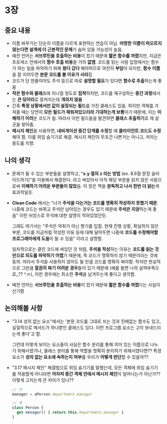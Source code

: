 # 3장

## 중요 내용

- 이름 바꾸기는 단순히 이름을 다르게 표현하는 연습이 아님. **마땅한 이름이 떠오르지 않는다면 설계에 더 근본적인 문제**가 숨어 있을 가능성이 높음. 
- 예전 언어는 **서브루틴을 호출하는 비용**이 컸기 때문에 **짧은 함수를 꺼렸**지만, 지금은 프로세스 안에서의 **함수 호출 비용**을 거의 **없앰**. 코드를 읽는 사람 입장에서는 함수가 하는 일을 파악하기 위해 **왔다 갔다** 해야하므로 여전히 **부담**이 되지만, **함수 이름**을 잘 지어두면 **본문 코드를 볼 이유가 사라**짐
- 코드가 단 한줄이어도 주석 등으로 따로 **설명할 필요**가 있다면 **함수로 추출**하는게 좋음
- **작은 함수와 클래스**에 지나칠 정도로 **집착**하지만, 코드를 재구성하는 **중간 과정**에서는 **큰 덩어리**로 뭉쳐지는데 **개의치 않음**
- 간혹 **특정 상황에서만 값이 설정되는 필드**를 가진 클래스도 있음. 하지만 객체를 가져올 때는 당연히 **모든 필드가 채워져있으리라 기대하는게 보통**이기 때문에, 이는 **이해하기 어려**운 코드가 됨. 따라서 이런 필드들을 발견하면 **클래스 추출하기**로 제 살 곳을 찾아줌.
- **메시지 체인**을 사용하면, **내비게이션 중간 단계를 수정**할 때 **클라이언트 코드도 수정**해야 함. 이를 위임 숨기기로 해결. 메시지 체인이 무조건 나쁜거는 아니고, 저자는 중도를 지향.

## 나의 생각

- 문제가 될 수 있는 부분들을 설명하고, "**x.y 절의 z 라는 방법** (ex. 8.6절 문장 슬라이드하기)"을 이용해서 해결한다. 라고 써있어서 아직 해당 부분을 읽지 않은 사람으로써 **이해하기 어려운 부분들이 많았**음. 이 장은 책을 **완독하고 나서 한번 더 읽는**게 효과적일듯.

- **Clean Code** 에서는 "너가 **주석을 다는거는 코드를 명확히 작성하지 못했기 때문**. 나중에 코드는 바뀌고 주석만 남아있는 경우도 있기 때문에 **주석은 지양**하는게 좋음" 이런 뉘앙스로 주석에 대한 설명이 적혀있었던듯. 

  그래도 여기서는 "주석은 악취가 아닌 향기를 입힘. 현재 진행 상황, 확실하지 않은 부분, 코드를 지금처럼 작성한 이유 등에 대해 달아두면 나중에 **코드를 수정해야할 프로그래머에게 도움**이 될 수 있음" 이라고 설명함. 

  일차적으로는 클린 코드에 써있던 것 처럼, **주석을 작성**하는 이유는 **코드를 읽는 것만으로 의도를 파악하기 어렵**기 때문에, 즉 코드가 명확하지 않기 때문이라는 것에 동의. 따라서 주석을 사용하지 않아도 될 만큼 코드를 명확히 짜야함. 하지만 현실적으로 그만큼 **깔끔히 짜기 어려운 경우**들이 있기 때문에 (예를 들면 나의 실력부족으로,,?? ^.ㅠ), 이런 경우에는 최소한 **주석**을 남겨두는게 좋다고 생각함.

- 예전 언어는 **서브루틴을 호출하는 비용**이 컸기 때문에 **짧은 함수를 꺼렸**다는 사실이 신기함

## 논의해볼 사항

- "3.14 성의 없는 요소"에서는 '본문 코드를 그대로 쓰는 것과 진배없는 함수도 있고, 실질적으로 메서드가 하나뿐인 클래스도 있다. 이런 프로그램 요소는 고이 보내드리는게 좋다'고 함.

  그런데 이렇게 보이는 요소들이 사실은 함수 분리를 통해 의미 있는 이름으로 나누기 위해서였거나, 클래스 분리를 통해 역할을 명확히 분리하기 위해서였다면?? 특정 요소가 **성의 없는 요소에 속하는지 여부**를 우리가 **어떻게 판단**할 수 있을까??

- "3.17 메시지 체인" 해결법으로 위임 숨기기를 말했는데, 모든 객체에 위임 숨기기를 적용할게 아니라면  **어차피 중간 객체 안에서 메시지 체인**이 일어나는거 아닌가?? 이렇게 고치는게 큰 차이가 있나??

  ```javascript
  // 전
  manager = aPerson.department.manager
  
  // 후
  class Person {
    get menager() { return this.department.manager }
  }
  ```

  
